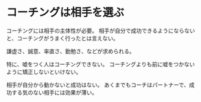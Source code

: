 # コーチングは相手を選ぶ

コーチングには相手の主体性が必要。
相手が自分で成功できるようにならないと、コーチングがうまく行ったとは言えない。

謙虚さ、誠意、率直さ、勤勉さ、などが求められる。

特に、嘘をつく人はコーチングできない。
コーチングよりも前に嘘をつかないように矯正しないといけない。

相手が自分から動かないと成功はない。
あくまでもコーチはパートナーで、成功する気のない相手には効果が薄い。
